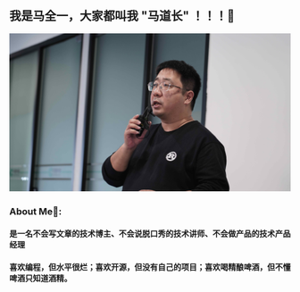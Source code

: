 <!--
**genedna/genedna** is a ✨ _special_ ✨ repository because its `README.md` (this file) appears on your GitHub profile.

Here are some ideas to get you started:

- 🔭 I’m currently working on ...
- 🌱 I’m currently learning ...
- 👯 I’m looking to collaborate on ...
- 🤔 I’m looking for help with ...
- 💬 Ask me about ...
- 📫 How to reach me: ...
- 😄 Pronouns: ...
- ⚡ Fun fact: ...
-->
## 我是马全一，大家都叫我 "马道长" ！！！👋

[![Profile](https://github.com/genedna/genedna/blob/main/profile.jpg)](https://maquanyi.com)

### About Me🧑:

<h4>是一名不会写文章的技术博主、不会说脱口秀的技术讲师、不会做产品的技术产品经理</h4>

<h4>喜欢编程，但水平很烂；喜欢开源，但没有自己的项目；喜欢喝精酿啤酒，但不懂啤酒只知道酒精。</h4>
